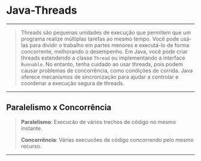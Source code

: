 # Java-Threads

---

> Threads são pequenas unidades de execução que permitem que um programa realize múltiplas tarefas ao mesmo tempo. Você pode usá-las para dividir o trabalho em partes menores e executá-lo de forma concorrente, melhorando o desempenho. Em Java, você pode criar threads estendendo a classe `Thread` ou implementando a interface `Runnable`. No entanto, tenha cuidado ao usar threads, pois podem causar problemas de concorrência, como condições de corrida. Java oferece mecanismos de sincronização para ajudar a controlar e coordenar a execução segura de threads.

---

## Paralelismo x Concorrência

> **Paralelismo**: Execucão de vários trechos de código no mesmo instante.
>
> **Concorrência**: Várias execucões de código concorrendo pelo mesmo recurso.

---

